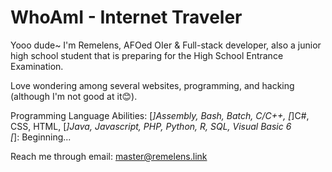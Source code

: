 # WhoAmI - Internet Traveler

Yooo dude~ I'm Remelens, AFOed OIer & Full-stack developer, also a junior high school student that is preparing for the High School Entrance Examination.

Love wondering among several websites, programming, and hacking (although I'm not good at it😊).

Programming Language Abilities: [*]Assembly, Bash, Batch, C/C++, [*]C#, CSS, HTML, [*]Java, Javascript, PHP, Python, R, SQL, Visual Basic 6  
[*]: Beginning...

Reach me through email: master@remelens.link